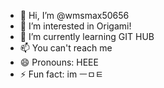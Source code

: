 - 👋 Hi, I’m @wmsmax50656
- 👀 I’m interested in Origami!
- 🌱 I’m currently learning GIT HUB
- 📫 You can't reach me
- 😄 Pronouns: HEEE
- ⚡ Fun fact: im ㅡㅁㅌ

<!---
wmsmax50656/wmsmax50656 is a ✨ special ✨ repository because its `README.md` (this file) appears on your GitHub profile.
You can click the Preview link to take a look at your changes.
--->
